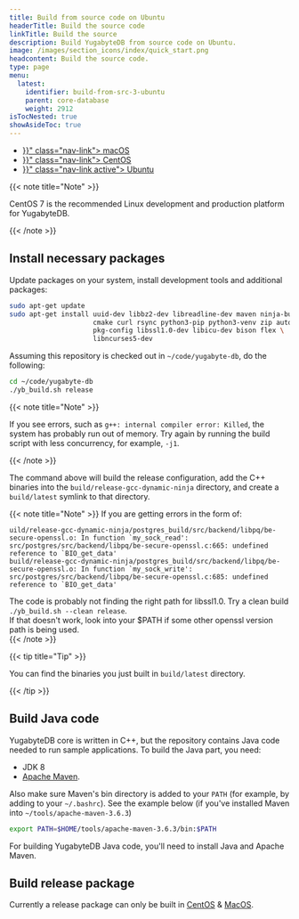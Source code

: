 ```yaml
---
title: Build from source code on Ubuntu
headerTitle: Build the source code
linkTitle: Build the source
description: Build YugabyteDB from source code on Ubuntu.
image: /images/section_icons/index/quick_start.png
headcontent: Build the source code.
type: page
menu:
  latest:
    identifier: build-from-src-3-ubuntu
    parent: core-database
    weight: 2912
isTocNested: true
showAsideToc: true
---
```


<ul class="nav nav-tabs-alt nav-tabs-yb">

  <li >
    <a href="{{< relref "./build-from-src-macos.md" >}}" class="nav-link">
      <i class="fab fa-apple" aria-hidden="true"></i>
      macOS
    </a>
  </li>

  <li >
    <a href="{{< relref "./build-from-src-centos.md" >}}" class="nav-link">
      <i class="fab fa-linux" aria-hidden="true"></i>
      CentOS
    </a>
  </li>

  <li >
    <a href="{{< relref "./build-from-src-ubuntu.md" >}}" class="nav-link active">
      <i class="fab fa-linux" aria-hidden="true"></i>
      Ubuntu
    </a>
  </li>

</ul>

{{< note title="Note" >}}

CentOS 7 is the recommended Linux development and production platform for YugabyteDB.

{{< /note >}}

## Install necessary packages

Update packages on your system, install development tools and additional packages:

```sh
sudo apt-get update
sudo apt-get install uuid-dev libbz2-dev libreadline-dev maven ninja-build \
                     cmake curl rsync python3-pip python3-venv zip autoconf libtool \
                     pkg-config libssl1.0-dev libicu-dev bison flex \
                     libncurses5-dev 
```

Assuming this repository is checked out in `~/code/yugabyte-db`, do the following:

```sh
cd ~/code/yugabyte-db
./yb_build.sh release
```

{{< note title="Note" >}}

If you see errors, such as `g++: internal compiler error: Killed`, the system has probably run out of memory.
Try again by running the build script with less concurrency, for example, `-j1`.

{{< /note >}}

The command above will build the release configuration, add the C++ binaries into the `build/release-gcc-dynamic-ninja` directory, and create a `build/latest` symlink to that directory.


{{< note title="Note" >}}
If you are getting errors in the form of:
```
uild/release-gcc-dynamic-ninja/postgres_build/src/backend/libpq/be-secure-openssl.o: In function `my_sock_read':
src/postgres/src/backend/libpq/be-secure-openssl.c:665: undefined reference to `BIO_get_data'
build/release-gcc-dynamic-ninja/postgres_build/src/backend/libpq/be-secure-openssl.o: In function `my_sock_write':
src/postgres/src/backend/libpq/be-secure-openssl.c:685: undefined reference to `BIO_get_data'
```
The code is probably not finding the right path for libssl1.0. Try a clean build `./yb_build.sh --clean release`.  
If that doesn't work, look into your $PATH if some other openssl version path is being used.  
{{< /note >}}



{{< tip title="Tip" >}}

You can find the binaries you just built in `build/latest` directory.

{{< /tip >}}

## Build Java code

YugabyteDB core is written in C++, but the repository contains Java code needed to run sample applications. To build the Java part, you need:

* JDK 8
* [Apache Maven](https://maven.apache.org/).

Also make sure Maven's bin directory is added to your `PATH` (for example, by adding to your `~/.bashrc`). See the example below (if you've installed Maven into `~/tools/apache-maven-3.6.3`)

```sh
export PATH=$HOME/tools/apache-maven-3.6.3/bin:$PATH
```

For building YugabyteDB Java code, you'll need to install Java and Apache Maven.

## Build release package

Currently a release package can only be built in [CentOS](../build-from-src-centos) & [MacOS](../build-from-src-macos).
